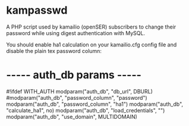 kampasswd
=========

A PHP script used by kamailio (openSER) subscribers to change their password while using digest authentication with MySQL.

You should enable ha1 calculation on your kamailio.cfg config file and disable the plain tex password column:

# ----- auth_db params -----
#!ifdef WITH_AUTH
modparam("auth_db", "db_url", DBURL)
#modparam("auth_db", "password_column", "password")
modparam("auth_db", "password_column", "ha1")
modparam("auth_db", "calculate_ha1", no)
modparam("auth_db", "load_credentials", "")
modparam("auth_db", "use_domain", MULTIDOMAIN)


